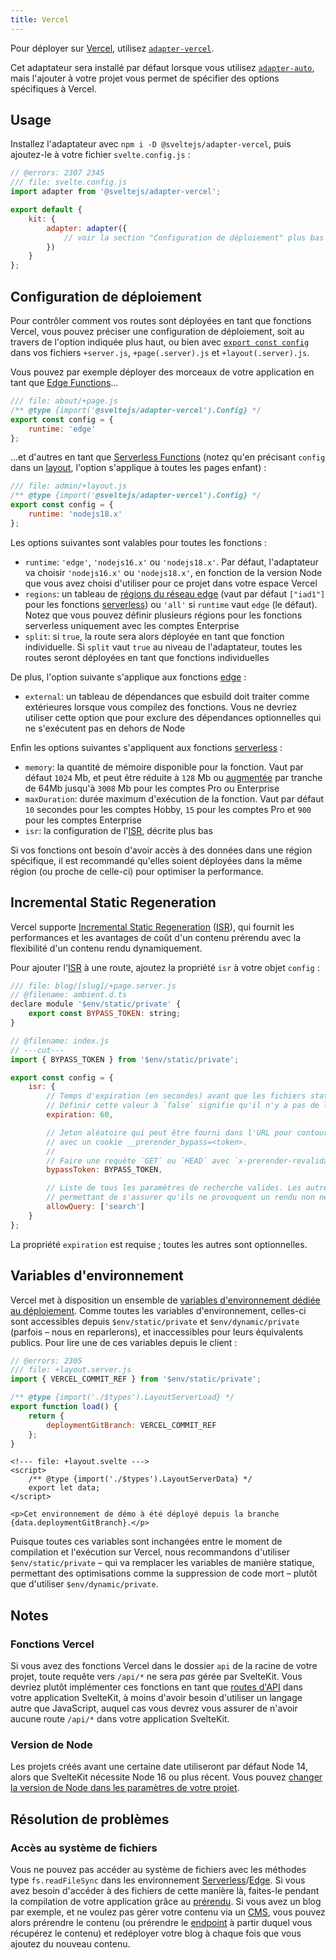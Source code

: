 ```yaml
---
title: Vercel
---
```


Pour déployer sur [Vercel](https://vercel.com/home), utilisez [`adapter-vercel`](https://github.com/sveltejs/kit/tree/master/packages/adapter-vercel).

Cet adaptateur sera installé par défaut lorsque vous utilisez [`adapter-auto`](adapter-auto), mais l'ajouter à votre projet vous permet de spécifier des options spécifiques à Vercel.

## Usage

Installez l'adaptateur avec `npm i -D @sveltejs/adapter-vercel`, puis ajoutez-le à votre fichier `svelte.config.js` :

```js
// @errors: 2307 2345
/// file: svelte.config.js
import adapter from '@sveltejs/adapter-vercel';

export default {
	kit: {
		adapter: adapter({
			// voir la section "Configuration de déploiement" plus bas
		})
	}
};
```

## Configuration de déploiement

Pour contrôler comment vos routes sont déployées en tant que fonctions Vercel, vous pouvez préciser une configuration de déploiement, soit au travers de l'option indiquée plus haut, ou bien avec [`export const config`](page-options#config) dans vos fichiers `+server.js`, `+page(.server).js` et `+layout(.server).js`.

Vous pouvez par exemple déployer des morceaux de votre application en tant que [Edge Functions](https://vercel.com/docs/concepts/functions/edge-functions)...

```js
/// file: about/+page.js
/** @type {import('@sveltejs/adapter-vercel').Config} */
export const config = {
	runtime: 'edge'
};
```

...et d'autres en tant que [Serverless Functions](https://vercel.com/docs/concepts/functions/serverless-functions) (notez qu'en précisant `config` dans un <span class="vo">[layout](PUBLIC_SVELTE_SITE_URL/docs/web#layout)</span>, l'option s'applique à toutes les pages enfant) :

```js
/// file: admin/+layout.js
/** @type {import('@sveltejs/adapter-vercel').Config} */
export const config = {
	runtime: 'nodejs18.x'
};
```

Les options suivantes sont valables pour toutes les fonctions :
- `runtime`: `'edge'`, `'nodejs16.x'` ou `'nodejs18.x'`. Par défaut, l'adaptateur va choisir `'nodejs16.x'` ou `'nodejs18.x'`, en fonction de la version Node que vous avez choisi d'utiliser pour ce projet dans votre espace Vercel
- `regions`: un tableau de [régions du réseau edge](https://vercel.com/docs/concepts/edge-network/regions) (vaut par défaut `["iad1"]` pour les fonctions <span class="vo">[serverless](PUBLIC_SVELTE_SITE_URL/docs/web#serverless)</span>) ou `'all'` si `runtime` vaut `edge` (le défaut). Notez que vous pouvez définir plusieurs régions pour les fonctions serverless uniquement avec les comptes Enterprise
- `split`: si `true`, la route sera alors déployée en tant que fonction individuelle. Si `split` vaut `true` au niveau de l'adaptateur, toutes les routes seront déployées en tant que fonctions individuelles

De plus, l'option suivante s'applique aux fonctions <span class="vo">[edge](PUBLIC_SVELTE_SITE_URL/docs/web#edge)</span> :
- `external`: un tableau de dépendances que esbuild doit traiter comme extérieures lorsque vous compilez des fonctions. Vous ne devriez utiliser cette option que pour exclure des dépendances optionnelles qui ne s'exécutent pas en dehors de Node

Enfin les options suivantes s'appliquent aux fonctions <span class="vo">[serverless](PUBLIC_SVELTE_SITE_URL/docs/web#serverless)</span> :
- `memory`: la quantité de mémoire disponible pour la fonction. Vaut par défaut `1024` Mb, et peut être réduite à `128` Mb ou [augmentée](https://vercel.com/docs/concepts/limits/overview#serverless-function-memory) par tranche de 64Mb jusqu'à `3008` Mb pour les comptes Pro ou Enterprise
- `maxDuration`: durée maximum d'exécution de la fonction. Vaut par défaut `10` secondes pour les comptes Hobby, `15` pour les comptes Pro et `900` pour les comptes Enterprise
- `isr`: la configuration de l'<span class="vo">[ISR](PUBLIC_SVELTE_SITE_URL/docs/web#isr)</span>, décrite plus bas

Si vos fonctions ont besoin d'avoir accès à des données dans une région spécifique, il est recommandé qu'elles soient déployées dans la même région (ou proche de celle-ci) pour optimiser la performance.

## Incremental Static Regeneration

Vercel supporte [Incremental Static Regeneration](https://vercel.com/docs/concepts/incremental-static-regeneration/overview) (<span class="vo">[ISR](PUBLIC_SVELTE_SITE_URL/docs/web#isr)</span>), qui fournit les performances et les avantages de coût d'un contenu prérendu avec la flexibilité d'un contenu rendu dynamiquement.

Pour ajouter l'<span class="vo">[ISR](PUBLIC_SVELTE_SITE_URL/docs/web#isr)</span> à une route, ajoutez la propriété `isr` à votre objet `config` :

```js
/// file: blog/[slug]/+page.server.js
// @filename: ambient.d.ts
declare module '$env/static/private' {
	export const BYPASS_TOKEN: string;
}

// @filename: index.js
// ---cut---
import { BYPASS_TOKEN } from '$env/static/private';

export const config = {
	isr: {
		// Temps d'expiration (en secondes) avant que les fichiers statiques en cache soient regénérés en invoquant la Serverless Function
		// Définir cette valeur à `false` signifie qu'il n'y a pas de limite d'expiration.
		expiration: 60,

		// Jeton aléatoire qui peut être fourni dans l'URL pour contourner la version en cache du fichier, en le requêtant
		// avec un cookie __prerender_bypass=<token>.
		//
		// Faire une requête `GET` ou `HEAD` avec `x-prerender-revalidate: <token>` va forcer la revalidation du fichier.
		bypassToken: BYPASS_TOKEN,

		// Liste de tous les paramètres de recherche valides. Les autres paramètres (comme les codes de tracking utm) seront ignorés,
		// permettant de s'assurer qu'ils ne provoquent un rendu non nécessaire d'un contenu
		allowQuery: ['search']
	}
};
```

La propriété `expiration` est requise ; toutes les autres sont optionnelles.

## Variables d'environnement

Vercel met à disposition un ensemble de [variables d'environnement dédiée au déploiement](https://vercel.com/docs/concepts/projects/environment-variables#system-environment-variables). Comme toutes les variables d'environnement, celles-ci sont accessibles depuis `$env/static/private` et `$env/dynamic/private` (parfois – nous en reparlerons), et inaccessibles pour leurs équivalents publics. Pour lire une de ces variables depuis le client :

```js
// @errors: 2305
/// file: +layout.server.js
import { VERCEL_COMMIT_REF } from '$env/static/private';

/** @type {import('./$types').LayoutServerLoad} */
export function load() {
	return {
		deploymentGitBranch: VERCEL_COMMIT_REF
	};
}
```

```svelte
<!--- file: +layout.svelte --->
<script>
	/** @type {import('./$types').LayoutServerData} */
	export let data;
</script>

<p>Cet environnement de démo à été déployé depuis la branche {data.deploymentGitBranch}.</p>
```

Puisque toutes ces variables sont inchangées entre le moment de compilation et l'exécution sur Vercel, nous recommandons d'utiliser `$env/static/private` – qui va remplacer les variables de manière statique, permettant des optimisations comme la suppression de code mort – plutôt que d'utiliser `$env/dynamic/private`.

## Notes

### Fonctions Vercel

Si vous avez des fonctions Vercel dans le dossier `api` de la racine de votre projet, toute requête vers `/api/*` ne sera _pas_ gérée par SvelteKit. Vous devriez plutôt implémenter ces fonctions en tant que [routes d'API](routing#server) dans votre application SvelteKit, à moins d'avoir besoin d'utiliser un langage autre que JavaScript, auquel cas vous devrez vous assurer de n'avoir aucune route `/api/*` dans votre application SvelteKit.

### Version de Node

Les projets créés avant une certaine date utiliseront par défaut Node 14, alors que SvelteKit nécessite Node 16 ou plus récent. Vous pouvez [changer la version de Node dans les paramètres de votre projet](https://vercel.com/docs/concepts/functions/serverless-functions/runtimes/node-js#node.js-version).

## Résolution de problèmes

### Accès au système de fichiers

Vous ne pouvez pas accéder au système de fichiers avec les méthodes type `fs.readFileSync` dans les environnement <span class="vo">[Serverless](PUBLIC_SVELTE_SITE_URL/docs/web#serverless)</span>/<span class="vo">[Edge](PUBLIC_SVELTE_SITE_URL/docs/web#edge)</span>. Si vous avez besoin d'accéder à des fichiers de cette manière là, faites-le pendant la compilation de votre application grâce au [prérendu](page-options#prerender). Si vous avez un blog par exemple, et ne voulez pas gérer votre contenu via un <span class="vo">[CMS](PUBLIC_SVELTE_SITE_URL/docs/web#cms)</span>, vous pouvez alors prérendre le contenu (ou prérendre le <span class="vo">[endpoint](PUBLIC_SVELTE_SITE_URL/docs/web#endpoint)</span> à partir duquel vous récupérez le contenu) et redéployer votre blog à chaque fois que vous ajoutez du nouveau contenu.

